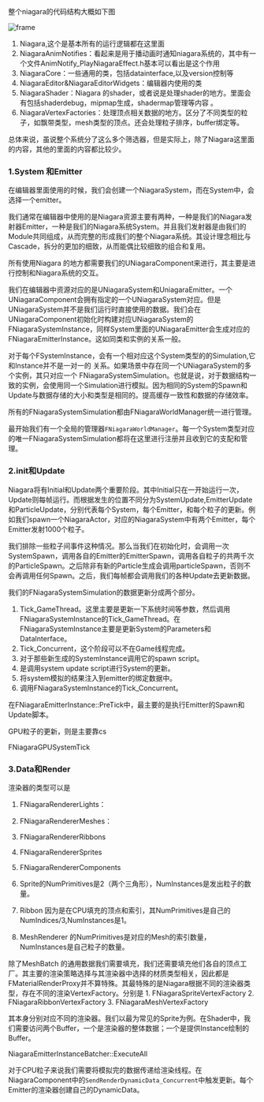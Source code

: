 整个niagara的代码结构大概如下图

![frame](G:\FRONT\1\articlesave\niagara\frame.png)

1. Niagara,这个是基本所有的运行逻辑都在这里面
2. NiagaraAnimNotifies：看起来是用于播动画时通知niagara系统的，其中有一个文件AnimNotify_PlayNiagaraEffect.h基本可以看出是这个作用
3. NiagaraCore：⼀些通⽤的类，包括datainterface,以及version控制等
4. NiagaraEditor&NiagaraEditorWidgets：编辑器内使用的类 
5. NiagaraShader：Niagara 的shader，或者说是处理shader的地方。里面会有包括shaderdebug，mipmap生成，shadermap管理等内容 。
6. NiagaraVertexFactories：处理顶点相关数据的地方。区分了不同类型的粒子，如飘带类型，mesh类型的顶点。还会处理粒子排序，buffer绑定等。

总体来说，虽说整个系统分了这么多个筛选器，但是实际上，除了Niagara这里面的内容，其他的里面的内容都比较少。

### 1.System 和Emitter

在编辑器里面使用的时候，我们会创建一个NiagaraSystem，而在System中，会选择一个emitter。

我们通常在编辑器中使用的是Niagara资源主要有两种，一种是我们的Niagara发射器Emitter，一种是我们的Niagara系统System。并且我们发射器是由我们的Module共同组成，从而完整的形成我们的整个Niagara系统。其设计理念相比与Cascade，拆分的更加的细致，从而能偶比较细致的组合和复用。 

所有使用Niagara 的地方都需要我们的UNiagaraComponent来进行，其主要是进行控制和Niagara系统的交互。

我们在编辑器中资源对应的是UNiagaraSystem和UniagaraEmitter。一个UNiagaraComponent会拥有指定的一个UNiagaraSystem对应。但是UNiagaraSystem并不是我们运行时直接使用的数据。我们会在UNiagaraComponent初始化时构建对应UNiagaraSystem的FNiagaraSystemInstance，同样System里面的UNiagaraEmitter会生成对应的FNiagaraEmitterInstance。这如同类和实例的关系一般。

对于每个FSystemInstance，会有⼀个相对应这个System类型的的Simulation,它和Instance并不是⼀对⼀的 关系。如果场景中存在同⼀个UNiagaraSystem的多个实例，其只对应⼀个  FNiagaraSystemSimulation。也就是说，对于数据结构⼀致的实例，会使⽤同⼀个Simulation进⾏模拟。因为相同的System的Spawn和Update与数据存储的大小和类型是相同的。提高缓存一致性和数据的存储效率。

所有的FNiagaraSystemSimulation都由FNiagaraWorldManager统一进行管理。

最开始我们有一个全局的管理器`FNiagaraWorldManager`。每一个System类型对应的唯一FNiagaraSystemSimulation都将在这里进行注册并且收到它的支配和管理。

### 2.init和Update

  Niagara将有Initial和Update两个重要阶段。其中Initial只在一开始运行一次，Update则每帧运行。而根据发生的位置不同分为SystemUpdate,EmitterUpdate和ParticleUpdate，分别代表每个System，每个Emitter，和每个粒子的更新。例如我们spawn一个NiagaraActor，对应的NiagaraSystem中有两个Emitter，每个Emitter发射1000个粒子。

我们排除一些粒子间事件这种情况。那么当我们在初始化时，会调用一次SystemSpawn，调用各自的Emitter的EmitterSpawn，调用各自粒子的共两千次的ParticleSpawn。之后除非有新的Particle生成会调用particleSpawn，否则不会再调用任何Spawn。之后，我们每帧都会调用我们的各种Update去更新数据。

我们的FNiagaraSystemSimulation的数据更新分成两个部分。

1. Tick_GameThread。这里主要是更新一下系统时间等参数，然后调用FNiagaraSystemInstance的Tick_GameThread。在FNiagaraSystemInstance主要是更新System的Parameters和DataInterface。
2. Tick_Concurrent，这个阶段可以不在Game线程完成。
3. 对于那些新生成的SystemInstance调用它的spawn script。
4. 是调用system update script进行System的更新。
5. 将system模拟的结果注入到emitter的绑定数据中。
6. 调用FNiagaraSystemInstance的Tick_Concurrent。

在FNiagaraEmitterInstance::PreTick中，最主要的是执行Emitter的Spawn和Update脚本。



GPU粒子的更新，则是主要靠cs

FNiagaraGPUSystemTick

### 3.Data和Render

渲染器的类型可以是

1. FNiagaraRendererLights：
2. FNiagaraRendererMeshes：
3. FNiagaraRendererRibbons
4. FNiagaraRendererSprites
5. FNiagaraRendererComponents

1. Sprite的NumPrimitives是2（两个三角形），NumInstances是发出粒子的数量。
2. Ribbon 因为是在CPU填充的顶点和索引，其NumPrimitives是自己的NumIndices/3,NumInstances是1。
3. MeshRenderer 的NumPrimitives是对应的Mesh的索引数量，NumInstances是自己粒子的数量。

除了MeshBatch  的通用数据我们需要填充，我们还需要填充他们各自的顶点工厂。其主要的渲染策略选择与其渲染器中选择的材质类型相关，因此都是FMaterialRenderProxy并不算特殊。其最特殊的是Niagara根据不同的渲染器类型，存在不同的渲染VertexFactory。分别是 1. FNiagaraSpriteVertexFactory 2. FNiagaraRibbonVertexFactory 3.  FNiagaraMeshVertexFactory

其本身分别对应不同的渲染器。我们以最为常见的Sprite为例。在Shader中，我们需要访问两个Buffer，一个是渲染器的整体数据；一个是提供Instance绘制的Buffer。

NiagaraEmitterInstanceBatcher::ExecuteAll



对于CPU粒子来说我们需要将模拟完的数据传递给渲染线程。在NiagaraComponent中的`SendRenderDynamicData_Concurrent`中触发更新。每个Emitter的渲染器创建自己的DynamicData。